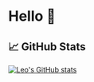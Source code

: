 # Hello 👋

## 📈 GitHub Stats
[![Leo's GitHub stats](https://github-readme-stats.vercel.app/api?username=leogaudin&show_icons=true&theme=transparent)](https://github.com/leogaudin)
